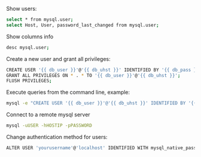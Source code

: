
Show users:
```sh
select * from mysql.user;
select Host, User, password_last_changed from mysql.user;
```

Show columns info
```sh
desc mysql.user;
```

Create a new user and grant all privileges:
```sh
CREATE USER '{{ db_user }}'@'{{ db_uhst }}' IDENTIFIED BY '{{ db_pass }}';
GRANT ALL PRIVILEGES ON * . * TO '{{ db_user }}'@'{{ db_uhst }}';
FLUSH PRIVILEGES;
```

Execute queries from the command line, example:
```sh
mysql -e "CREATE USER '{{ db_user }}'@'{{ db_uhst }}' IDENTIFIED BY '{{ db_pass }}';" -uroot -p{{ mysqlrootpasswd }}
```

Connect to a remote mysql server
```sh
mysql -uUSER -hHOSTIP -pPASSWORD
```

Change authentication method for users:
```sh
ALTER USER 'yourusername'@'localhost' IDENTIFIED WITH mysql_native_password BY 'youpassword';
```
